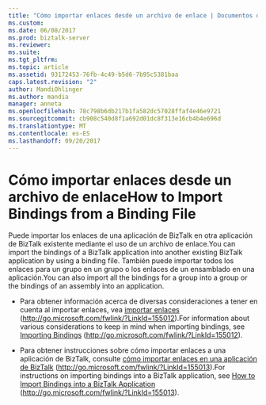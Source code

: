 ```yaml
---
title: "Cómo importar enlaces desde un archivo de enlace | Documentos de Microsoft"
ms.custom: 
ms.date: 06/08/2017
ms.prod: biztalk-server
ms.reviewer: 
ms.suite: 
ms.tgt_pltfrm: 
ms.topic: article
ms.assetid: 93172453-76fb-4c49-b5d6-7b95c5381baa
caps.latest.revision: "2"
author: MandiOhlinger
ms.author: mandia
manager: anneta
ms.openlocfilehash: 78c798b6db217b1fa582dc57028ffaf4e46e9721
ms.sourcegitcommit: cb908c540d8f1a692d01dc8f313e16cb4b4e696d
ms.translationtype: MT
ms.contentlocale: es-ES
ms.lasthandoff: 09/20/2017
---
```

# <a name="how-to-import-bindings-from-a-binding-file"></a><span data-ttu-id="05686-102">Cómo importar enlaces desde un archivo de enlace</span><span class="sxs-lookup"><span data-stu-id="05686-102">How to Import Bindings from a Binding File</span></span>
<span data-ttu-id="05686-103">Puede importar los enlaces de una aplicación de BizTalk en otra aplicación de BizTalk existente mediante el uso de un archivo de enlace.</span><span class="sxs-lookup"><span data-stu-id="05686-103">You can import the bindings of a BizTalk application into another existing BizTalk application by using a binding file.</span></span> <span data-ttu-id="05686-104">También puede importar todos los enlaces para un grupo en un grupo o los enlaces de un ensamblado en una aplicación.</span><span class="sxs-lookup"><span data-stu-id="05686-104">You can also import all the bindings for a group into a group or the bindings of an assembly into an application.</span></span>  
  
-   <span data-ttu-id="05686-105">Para obtener información acerca de diversas consideraciones a tener en cuenta al importar enlaces, vea [importar enlaces](http://go.microsoft.com/fwlink/?LinkId=155012) (http://go.microsoft.com/fwlink/?LinkId=155012).</span><span class="sxs-lookup"><span data-stu-id="05686-105">For information about various considerations to keep in mind when importing bindings, see [Importing Bindings](http://go.microsoft.com/fwlink/?LinkId=155012) (http://go.microsoft.com/fwlink/?LinkId=155012).</span></span>  
  
-   <span data-ttu-id="05686-106">Para obtener instrucciones sobre cómo importar enlaces a una aplicación de BizTalk, consulte [cómo importar enlaces en una aplicación de BizTalk](http://go.microsoft.com/fwlink/?LinkId=155013) (http://go.microsoft.com/fwlink/?LinkId=155013).</span><span class="sxs-lookup"><span data-stu-id="05686-106">For instructions on importing bindings into a BizTalk application, see [How to Import Bindings into a BizTalk Application](http://go.microsoft.com/fwlink/?LinkId=155013) (http://go.microsoft.com/fwlink/?LinkId=155013).</span></span>